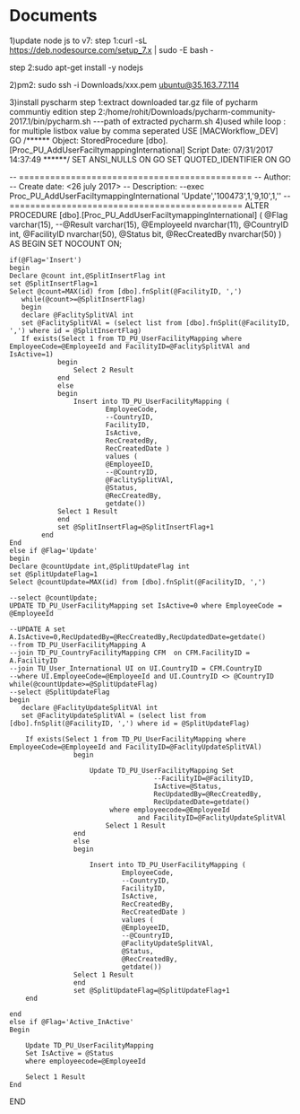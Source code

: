 # Documents

1)update node js to v7:
step 1:curl -sL https://deb.nodesource.com/setup_7.x | sudo -E bash -

step 2:sudo apt-get install -y nodejs


2)pm2:
sudo ssh -i Downloads/xxx.pem ubuntu@35.163.77.114


3)install pyscharm
step 1:extract downloaded tar.gz file of pycharm communtiy edition 
step 2:/home/rohit/Downloads/pycharm-community-2017.1/bin/pycharm.sh   ---path of extracted pycharm.sh
4)used while loop : for multiple listbox value by comma seperated 
USE [MACWorkflow_DEV]
GO
/****** Object:  StoredProcedure [dbo].[Proc_PU_AddUserFaciltymappingInternational]    Script Date: 07/31/2017 14:37:49 ******/
SET ANSI_NULLS ON
GO
SET QUOTED_IDENTIFIER ON
GO

-- =============================================
-- Author:		<Rohit mIshra>
-- Create date: <26 july 2017>
-- Description:	<Add employee code for multiple facility for particular country >
--exec Proc_PU_AddUserFaciltymappingInternational 'Update','100473',1,'9,10',1,''
-- =============================================
ALTER PROCEDURE [dbo].[Proc_PU_AddUserFaciltymappingInternational] 
(
@Flag varchar(15),
--@Result varchar(15),
@EmployeeId nvarchar(11),
@CountryID int,
@FacilityID nvarchar(50),
@Status bit,
@RecCreatedBy nvarchar(50)
)
AS
BEGIN
	SET NOCOUNT ON;
	
	
	if(@Flag='Insert')
	begin
	Declare @count int,@SplitInsertFlag int 
	set @SplitInsertFlag=1
	Select @count=MAX(id) from [dbo].fnSplit(@FacilityID, ',')
	   while(@count>=@SplitInsertFlag)
	   begin
	   declare @FaclitySplitVAl int
	   set @FaclitySplitVAl = (select list from [dbo].fnSplit(@FacilityID, ',') where id = @SplitInsertFlag)
	   If exists(Select 1 from TD_PU_UserFacilityMapping where EmployeeCode=@EmployeeId and FacilityID=@FaclitySplitVAl and IsActive=1)
				begin
					Select 2 Result
				end
				else
				begin
					Insert into TD_PU_UserFacilityMapping (
							EmployeeCode,
							--CountryID,
							FacilityID,
							IsActive,
							RecCreatedBy,
							RecCreatedDate )
							values (
							@EmployeeID,
							--@CountryID,
							@FaclitySplitVAl,
							@Status,
							@RecCreatedBy,
							getdate())
				Select 1 Result
				end
				set @SplitInsertFlag=@SplitInsertFlag+1
			end
	End
	else if @Flag='Update'
	begin
	Declare @countUpdate int,@SplitUpdateFlag int 
	set @SplitUpdateFlag=1
	Select @countUpdate=MAX(id) from [dbo].fnSplit(@FacilityID, ',')
	
	--select @countUpdate;
	UPDATE TD_PU_UserFacilityMapping set IsActive=0 where EmployeeCode = @EmployeeId
	
	--UPDATE A set A.IsActive=0,RecUpdatedBy=@RecCreatedBy,RecUpdatedDate=getdate() 
	--from TD_PU_UserFacilityMapping A 
	--join TD_PU_CountryFacilityMapping CFM  on CFM.FacilityID = A.FacilityID
	--join TU_User_International UI on UI.CountryID = CFM.CountryID 
	--where UI.EmployeeCode=@EmployeeId and UI.CountryID <> @CountryID 
	while(@countUpdate>=@SplitUpdateFlag)
	--select @SplitUpdateFlag
	begin
	   declare @FaclityUpdateSplitVAl int
	   set @FaclityUpdateSplitVAl = (select list from [dbo].fnSplit(@FacilityID, ',') where id = @SplitUpdateFlag)
	   
		If exists(Select 1 from TD_PU_UserFacilityMapping where EmployeeCode=@EmployeeId and FacilityID=@FaclityUpdateSplitVAl)
					begin
					
						Update TD_PU_UserFacilityMapping Set 
										--FacilityID=@FacilityID,
										IsActive=@Status,
										RecUpdatedBy=@RecCreatedBy,
										RecUpdatedDate=getdate()
							 where employeecode=@EmployeeId 
									and FacilityID=@FaclityUpdateSplitVAl
							Select 1 Result
					end
					else
					begin
					
   						Insert into TD_PU_UserFacilityMapping (
								EmployeeCode,
								--CountryID,
								FacilityID,
								IsActive,
								RecCreatedBy,
								RecCreatedDate )
								values (
								@EmployeeID,
								--@CountryID,
								@FaclityUpdateSplitVAl,
								@Status,
								@RecCreatedBy,
								getdate())
					Select 1 Result
					end
					set @SplitUpdateFlag=@SplitUpdateFlag+1
		end
		
	end	
	else if @Flag='Active_InActive'
	Begin
	
		Update TD_PU_UserFacilityMapping 
		Set IsActive = @Status
		where employeecode=@EmployeeId 

		Select 1 Result
	End			
END

